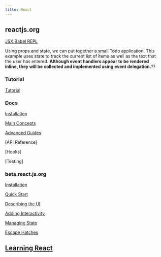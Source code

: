 ```yaml
---
title: React
---
```


## reactjs.org

[JSX Babel REPL](https://babeljs.io/repl/#?presets=react&code_lz=MYewdgzgLgBApgGzgWzmWBeGAeAFgRgD4AJRBEAGhgHcQAnBAEwEJsB6AwgbgChRJY_KAEMAlmDh0YWRiGABXVOgB0AczhQAokiVQAQgE8AkowAUAcjogQUcwEpeAJTjDgUACIB5ALLK6aRklTRBQ0KCohMQk6Bx4gA)

Using props and state, we can put together a small Todo application. This example uses state to track the current list of items as well as the text that the user has entered. **Although event handlers appear to be rendered inline, they will be collected and implemented using event delegation.**??

### Tutorial

[Tutorial](./reactjs.org/tutorial)

### Docs

[Installation](./reactjs.org/docs/installation/)

[Main Concepts](./reactjs.org/docs/main-concepts/)

[Advanced Guides](./reactjs.org/docs/advanced-guides/)

[API Reference]

[Hooks]

[Testing]

### beta.react.js.org

[Installation](./beta.react.js.org/installation)

[Quick Start](./beta.react.js.org/quick-start)

[Describing the UI](./beta.react.js.org/describing-the-UI)

[Adding Interactivity](./beta.react.js.org/adding-interactivity)

[Managing State](./beta.react.js.org/managing-state)

[Escape Hatches](./beta.react.js.org/escape-hatches)

## [Learning React](./learning-react/)
